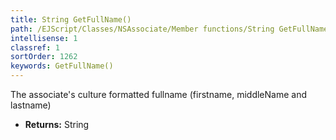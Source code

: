 ```yaml
---
title: String GetFullName()
path: /EJScript/Classes/NSAssociate/Member functions/String GetFullName()
intellisense: 1
classref: 1
sortOrder: 1262
keywords: GetFullName()
---
```



The associate's culture formatted fullname (firstname, middleName and lastname)



* **Returns:** String


